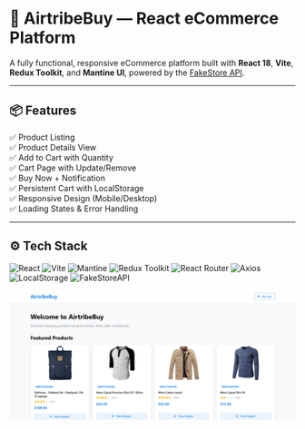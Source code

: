 # 🛒 AirtribeBuy — React eCommerce Platform

A fully functional, responsive eCommerce platform built with **React 18**, **Vite**, **Redux Toolkit**, and **Mantine UI**, powered by the [FakeStore API](https://fakestoreapi.com).

---

## 📦 Features

✅ Product Listing  
✅ Product Details View  
✅ Add to Cart with Quantity  
✅ Cart Page with Update/Remove  
✅ Buy Now + Notification  
✅ Persistent Cart with LocalStorage  
✅ Responsive Design (Mobile/Desktop)  
✅ Loading States & Error Handling  

---

## ⚙️ Tech Stack

![React](https://img.shields.io/badge/React-18-blue?style=for-the-badge&logo=react)
![Vite](https://img.shields.io/badge/Vite-%23FFD700?style=for-the-badge&logo=vite&logoColor=white)
![Mantine](https://img.shields.io/badge/Mantine-339af0?style=for-the-badge&logoColor=white)
![Redux Toolkit](https://img.shields.io/badge/Redux%20Toolkit-593d88?style=for-the-badge&logo=redux&logoColor=white)
![React Router](https://img.shields.io/badge/React%20Router-CA4245?style=for-the-badge&logo=reactrouter)
![Axios](https://img.shields.io/badge/Axios-5A29E4?style=for-the-badge&logo=axios&logoColor=white)
![LocalStorage](https://img.shields.io/badge/LocalStorage-yellow?style=for-the-badge)
![FakeStoreAPI](https://img.shields.io/badge/FakeStoreAPI-lightgrey?style=for-the-badge)

![alt text](image.png)